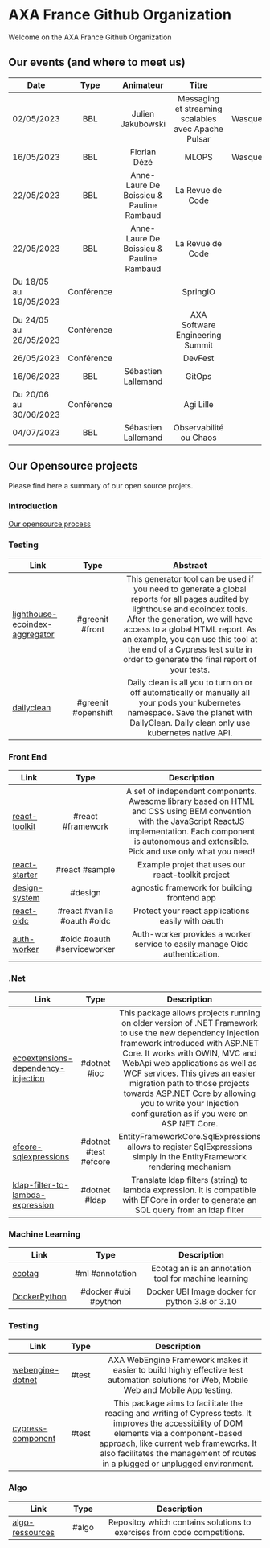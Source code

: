 # AXA France Github Organization

Welcome on the AXA France Github Organization

## Our events (and where to meet us)

| Date                      |    Type           |  Animateur                                    | Titre                                 |  Lieu                 |
|---                        |:-:                |:-:                                            |:-:                                    |--:                    |
| 02/05/2023                | BBL               | Julien Jakubowski                             |  Messaging et streaming scalables avec Apache Pulsar          | Wasquehal/Playground/Teams  |
| 16/05/2023                | BBL               | Florian Dézé                                  |  MLOPS                                | Wasquehal/Playground/Teams  |
| 22/05/2023                | BBL               | Anne-Laure De Boissieu & Pauline Rambaud      | La Revue de Code                      | Teams                 |
| 22/05/2023                | BBL               | Anne-Laure De Boissieu & Pauline Rambaud      | La Revue de Code                      | Teams                 |
| Du 18/05 au 19/05/2023    | Conférence        |                                               | SpringIO                              | Barcelone             |
| Du 24/05 au 26/05/2023    | Conférence        |                                               | AXA Software Engineering Summit       | Cologne               |
| 26/05/2023                | Conférence        |                                               | DevFest                               | Lille                 |
| 16/06/2023                | BBL               | Sébastien Lallemand                             |  GitOps          | Teams  |
| Du 20/06 au 30/06/2023    | Conférence        |                                               | Agi Lille      | Lille               |
| 04/07/2023                | BBL               | Sébastien Lallemand                             |  Observabilité ou Chaos           | Teams  |


## Our Opensource projects

Please find here a summary of our open source projets.

### Introduction

[Our opensource process](https://github.com/AxaFrance/oss-workflow)

### Testing

| Link                                                               |    Type      |  Abstract                                                                      | 
|---                                                                 |:-:           |:-:                                                                                |
| [lighthouse-ecoindex-aggregator](https://github.com/AxaFrance/lighthouse-ecoindex-aggregator)  | #greenit #front           | This generator tool can be used if you need to generate a global reports for all pages audited by lighthouse and ecoindex tools. After the generation, we will have access to a global HTML report. As an example, you can use this tool at the end of a Cypress test suite in order to generate the final report of your tests.  |
| [dailyclean](https://github.com/AxaFrance/dailyclean)  | #greenit #openshift          | Daily clean is all you to turn on or off automatically or manually all your pods your kubernetes namespace. Save the planet with DailyClean. Daily clean only use kubernetes native API.   |

### Front End

| Link                                                               |    Type      |  Description                                                                      | 
|---                                                                 |:-:           |:-:                                                                                |
| [react-toolkit](https://github.com/AxaFrance/react-toolkit)  | #react #framework             | A set of independent components. Awesome library based on HTML and CSS using BEM convention with the JavaScript ReactJS implementation. Each component is autonomous and extensible. Pick and use only what you need!   |
| [react-starter](https://github.com/AxaFrance/react-starter)  | #react #sample             | Example projet that uses our react-toolkit project   |
| [design-system](https://github.com/AxaFrance/design-system)  | #design              | agnostic framework for building frontend app   |
| [react-oidc](https://github.com/AxaFrance/react-oidc)  | #react #vanilla #oauth #oidc             | Protect your react applications easily with oauth    |
| [auth-worker](https://github.com/AxaFrance/auth-worker)  | #oidc #oauth #serviceworker            | Auth-worker provides a worker service to easily manage Oidc authentication.    |


### .Net

| Link                                                               |    Type      |  Description                                                                      | 
|---                                                                 |:-:           |:-:                                                                                |
| [ecoextensions-dependency-injection](https://github.com/AxaFrance/extensions-dependency-injection)  | #dotnet #ioc            | This package allows projects running on older version of .NET Framework to use the new dependency injection framework introduced with ASP.NET Core. It works with OWIN, MVC and WebApi web applications as well as WCF services. This gives an easier migration path to those projects towards ASP.NET Core by allowing you to write your Injection configuration as if you were on ASP.NET Core.   |
| [efcore-sqlexpressions](https://github.com/AxaFrance/efcore-sqlexpressions)  |#dotnet #test #efcore            | EntityFrameworkCore.SqlExpressions allows to register SqlExpressions simply in the EntityFramework rendering mechanism |
| [ldap-filter-to-lambda-expression](https://github.com/AxaFrance/ldap-filter-to-lambda-expression)  | #dotnet #ldap            | Translate ldap filters (string) to lambda expression. it is compatible with EFCore in order to generate an SQL query from an ldap filter    |


### Machine Learning

| Link                                                               |    Type      |  Description                                                                      | 
|---                                                                 |:-:           |:-:                                                                                |
| [ecotag](https://github.com/AxaFrance/ecotag)  | #ml #annotation             | Ecotag an is an annotation tool for machine learning   |
| [DockerPython](https://github.com/AxaFrance/DockerPython)  | #docker #ubi #python             | Docker UBI Image docker for python 3.8 or 3.10    |


### Testing

| Link                                                               |    Type      |  Description                                                                      | 
|---                                                                 |:-:           |:-:                                                                                |
| [webengine-dotnet](https://github.com/AxaFrance/webengine-dotnet)  | #test             | AXA WebEngine Framework makes it easier to build highly effective test automation solutions for Web, Mobile Web and Mobile App testing.   |
| [cypress-component](https://github.com/AxaFrance/cypress-component)  | #test             | This package aims to facilitate the reading and writing of Cypress tests. It improves the accessibility of DOM elements via a component-based approach, like current web frameworks. It also facilitates the management of routes in a plugged or unplugged environment.   |


### Algo

| Link                                                               |    Type      |  Description                                                                      | 
|---                                                                 |:-:           |:-:                                                                                |
| [algo-ressources](https://github.com/AxaFrance/algo-ressources)  | #algo             | Repositoy which contains solutions to exercises from code competitions.   |
